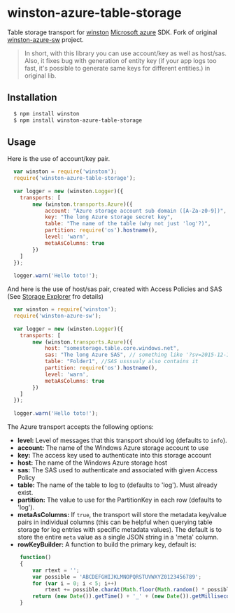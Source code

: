 # winston-azure-table-storage

Table storage transport for [winston][1] [Microsoft azure][2] SDK. Fork of original [winston-azure-sw][0] project.

> In short, with this library you can use account/key as well as host/sas. 
> Also, it fixes bug with generation of entity key (if your app logs too fast, it's possible to generate same keys for different entities.) in original lib.

## Installation

``` bash
  $ npm install winston
  $ npm install winston-azure-table-storage
```

## Usage
Here is the use of account/key pair.
``` js
  var winston = require('winston');
  require('winston-azure-table-storage');
  
  var logger = new (winston.Logger)({
    transports: [
        new (winston.transports.Azure)({
            account: "Azure storage account sub domain ([A-Za-z0-9])",
            key: "The long Azure storage secret key",
            table: "The name of the table (why not just 'log'?)",
            partition: require('os').hostname(),
            level: 'warn',
            metaAsColumns: true
        })
    ]
  });
  
  logger.warn('Hello toto!');
```
And here is the use of host/sas pair, created with Access Policies and SAS (See [Storage Explorer][4] fro details)
``` js
  var winston = require('winston');
  require('winston-azure-sw');
  
  var logger = new (winston.Logger)({
    transports: [
        new (winston.transports.Azure)({
            host: "somestorage.table.core.windows.net", 
            sas: "The long Azure SAS", // something like '?sv=2015-12-11&si=Folder1-A123&tn=folder1&sig=BLA-BLA'
            table: "Folder1", //SAS usssualy also contains it
            partition: require('os').hostname(),
            level: 'warn',
            metaAsColumns: true
        })
    ]
  });
  
  logger.warn('Hello toto!');
```

The Azure transport accepts the following options:

* __level:__ Level of messages that this transport should log (defaults to `info`).
* __account:__ The name of the Windows Azure storage account to use
* __key:__ The access key used to authenticate into this storage account
* __host:__ The name of the Windows Azure storage host
* __sas:__ The SAS used to authenticate and associated with given Access Policy
* __table:__ The name of the table to log to (defaults to 'log').  Must already exist.
* __partition:__ The value to use for the PartitionKey in each row (defaults to 'log').
* __metaAsColumns:__ If `true`, the transport will store the metadata key/value pairs in individual columns (this can be helpful when querying table storage for log entries with specific metadata values).  The default is to store the entire `meta` value as a single JSON string in a 'meta' column.
* __rowKeyBuilder:__ A function to build the primary key, default is:
``` js
    function()
    {
        var rtext = '';
        var possible = 'ABCDEFGHIJKLMNOPQRSTUVWXYZ0123456789';
        for (var i = 0; i < 5; i++)
            rtext += possible.charAt(Math.floor(Math.random() * possible.length));
        return (new Date()).getTime() + '_' + (new Date()).getMilliseconds() + '_' + rtext;
    }
```

[0]: https://github.com/kalatchev/winston-azure-sw
[1]: https://github.com/winstonjs/winston
[2]: https://github.com/Azure/azure-storage-node
[3]: https://github.com/pofallon/winston-skywriter/
[4]: http://storageexplorer.com/